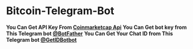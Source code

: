 # Bitcoin-Telegram-Bot
**You Can Get API Key From [Coinmarketcap Api](https://coinmarketcap.com/api)**
**You Can Get bot key from This Telegram bot [@BotFather](https://web.telegram.org/z/#93372553)**
**You Can Get Your Chat ID from This Telegram bot [@GetIDBotbot](https://web.telegram.org/z/#1115273825)**
